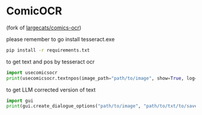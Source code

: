 # ComicOCR
(fork of [largecats/comics-ocr](https://github.com/largecats/comics-ocr))

please remember to go install tesseract.exe
```bash
pip install -r requirements.txt
```
to get text and pos by tesseract ocr
```python
import usecomicsocr
print(usecomicsocr.textnpos(image_path="path/to/image", show=True, log=True))
```
to get LLM corrected version of text
```python
import gui
print(gui.create_dialogue_options("path/to/image", "path/to/txt/to/save dialogue"))
```
